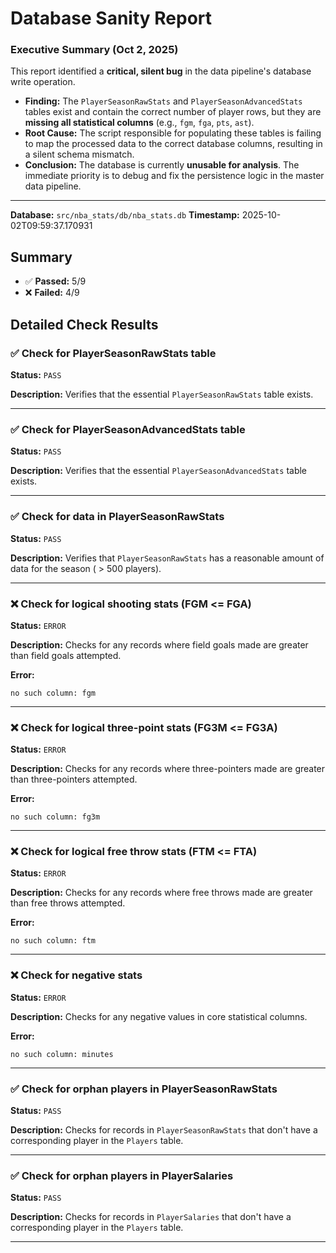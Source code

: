 # Database Sanity Report

### Executive Summary (Oct 2, 2025)

This report identified a **critical, silent bug** in the data pipeline's database write operation.

- **Finding:** The `PlayerSeasonRawStats` and `PlayerSeasonAdvancedStats` tables exist and contain the correct number of player rows, but they are **missing all statistical columns** (e.g., `fgm`, `fga`, `pts`, `ast`).
- **Root Cause:** The script responsible for populating these tables is failing to map the processed data to the correct database columns, resulting in a silent schema mismatch.
- **Conclusion:** The database is currently **unusable for analysis**. The immediate priority is to debug and fix the persistence logic in the master data pipeline.

---

**Database:** `src/nba_stats/db/nba_stats.db`
**Timestamp:** 2025-10-02T09:59:37.170931

## Summary

- ✅ **Passed:** 5/9
- ❌ **Failed:** 4/9

## Detailed Check Results

### ✅ Check for PlayerSeasonRawStats table

**Status:** `PASS`

**Description:** Verifies that the essential `PlayerSeasonRawStats` table exists.

---

### ✅ Check for PlayerSeasonAdvancedStats table

**Status:** `PASS`

**Description:** Verifies that the essential `PlayerSeasonAdvancedStats` table exists.

---

### ✅ Check for data in PlayerSeasonRawStats

**Status:** `PASS`

**Description:** Verifies that `PlayerSeasonRawStats` has a reasonable amount of data for the season ( > 500 players).

---

### ❌ Check for logical shooting stats (FGM <= FGA)

**Status:** `ERROR`

**Description:** Checks for any records where field goals made are greater than field goals attempted.

**Error:**
```
no such column: fgm
```

---

### ❌ Check for logical three-point stats (FG3M <= FG3A)

**Status:** `ERROR`

**Description:** Checks for any records where three-pointers made are greater than three-pointers attempted.

**Error:**
```
no such column: fg3m
```

---

### ❌ Check for logical free throw stats (FTM <= FTA)

**Status:** `ERROR`

**Description:** Checks for any records where free throws made are greater than free throws attempted.

**Error:**
```
no such column: ftm
```

---

### ❌ Check for negative stats

**Status:** `ERROR`

**Description:** Checks for any negative values in core statistical columns.

**Error:**
```
no such column: minutes
```

---

### ✅ Check for orphan players in PlayerSeasonRawStats

**Status:** `PASS`

**Description:** Checks for records in `PlayerSeasonRawStats` that don't have a corresponding player in the `Players` table.

---

### ✅ Check for orphan players in PlayerSalaries

**Status:** `PASS`

**Description:** Checks for records in `PlayerSalaries` that don't have a corresponding player in the `Players` table.

---

